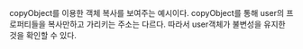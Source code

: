 copyObject를 이용한 객체 복사를 보여주는 예시이다.
copyObject를 통해 user의 프로퍼티들을 복사만하고
가리키는 주소는 다르다.
따라서 user객체가 불변성을 유지한 것을 확인할 수 있다.
